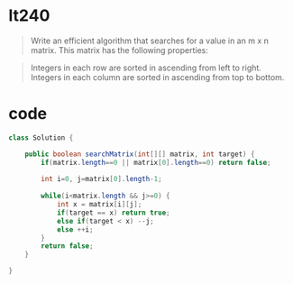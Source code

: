 # lt240
>Write an efficient algorithm that searches for a value in an m x n matrix. This matrix has the following properties:

>Integers in each row are sorted in ascending from left to right.
>Integers in each column are sorted in ascending from top to bottom.

# code
```java
class Solution {

    public boolean searchMatrix(int[][] matrix, int target) {
        if(matrix.length==0 || matrix[0].length==0) return false;
        
        int i=0, j=matrix[0].length-1;
        
        while(i<matrix.length && j>=0) {
            int x = matrix[i][j];
            if(target == x) return true;
            else if(target < x) --j;
            else ++i;
        }
        return false;
    }

}
```